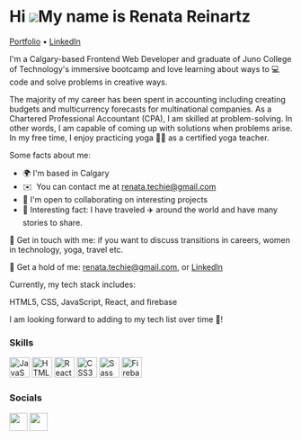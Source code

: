 Hi ![](https://user-images.githubusercontent.com/18350557/176309783-0785949b-9127-417c-8b55-ab5a4333674e.gif)My name is Renata Reinartz
=======================================================================================================================================

[Portfolio](https://www.renata-reinartz.com/) • [LinkedIn](https://www.linkedin.com/in/renata1026/) 

I'm a Calgary-based Frontend Web Developer and graduate of Juno College of Technology's immersive bootcamp and love learning about ways to 💻 code and solve problems in creative ways.

The majority of my career has been spent in accounting including creating budgets and multicurrency forecasts for multinational companies. As a Chartered Professional Accountant (CPA), I am skilled at problem-solving. In other words, I am capable of coming up with solutions when problems arise. In my free time, I enjoy practicing yoga 🧘‍♀️ as a certified yoga teacher. 

Some facts about me:

* 🌍 I'm based in Calgary
* ✉️  You can contact me at [renata.techie@gmail.com](mailto:renata.techie@gmail.com)
* 🤝 I'm open to collaborating on interesting projects
* 🥰 Interesting fact: I have traveled ✈️ around the world and have many stories to share.

📱 Get in touch with me: if you want to discuss transitions in careers, women in technology, yoga, travel etc.

📨 Get a hold of me: renata.techie@gmail.com, or [LinkedIn](https://www.linkedin.com/in/renata1026/)

Currently, my tech stack includes:

HTML5, CSS, JavaScript, React, and firebase

I am looking forward to adding to my tech list over time 🌸!



### Skills


<p align="left">
<a href="https://developer.mozilla.org/en-US/docs/Web/JavaScript" target="_blank" rel="noreferrer"><img src="https://raw.githubusercontent.com/danielcranney/readme-generator/main/public/icons/skills/javascript-colored.svg" width="36" height="36" alt="JavaScript" /></a>
<a href="https://developer.mozilla.org/en-US/docs/Glossary/HTML5" target="_blank" rel="noreferrer"><img src="https://raw.githubusercontent.com/danielcranney/readme-generator/main/public/icons/skills/html5-colored.svg" width="36" height="36" alt="HTML5" /></a>
<a href="https://reactjs.org/" target="_blank" rel="noreferrer"><img src="https://raw.githubusercontent.com/danielcranney/readme-generator/main/public/icons/skills/react-colored.svg" width="36" height="36" alt="React" /></a>
<a href="https://www.w3.org/TR/CSS/#css" target="_blank" rel="noreferrer"><img src="https://raw.githubusercontent.com/danielcranney/readme-generator/main/public/icons/skills/css3-colored.svg" width="36" height="36" alt="CSS3" /></a>
<a href="https://sass-lang.com/" target="_blank" rel="noreferrer"><img src="https://raw.githubusercontent.com/danielcranney/readme-generator/main/public/icons/skills/sass-colored.svg" width="36" height="36" alt="Sass" /></a>
<a href="https://firebase.google.com/" target="_blank" rel="noreferrer"><img src="https://raw.githubusercontent.com/danielcranney/readme-generator/main/public/icons/skills/firebase-colored.svg" width="36" height="36" alt="Firebase" /></a>
</p>


### Socials

<p align="left"> <a href="https://www.github.com/renata1026" target="_blank" rel="noreferrer"><img src="https://raw.githubusercontent.com/danielcranney/readme-generator/main/public/icons/socials/github.svg" width="32" height="32" /></a> <a href="https://www.linkedin.com/in/renata1026" target="_blank" rel="noreferrer"><img src="https://raw.githubusercontent.com/danielcranney/readme-generator/main/public/icons/socials/linkedin.svg" width="32" height="32" /></a></p>

